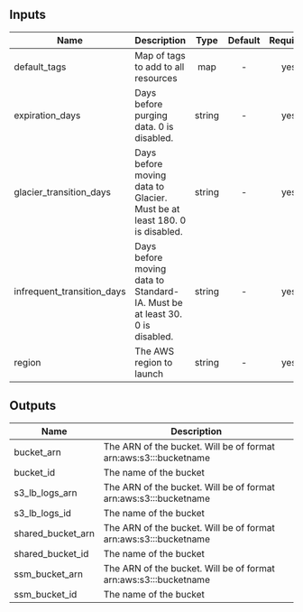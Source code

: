 ## Inputs

| Name | Description | Type | Default | Required |
|------|-------------|:----:|:-----:|:-----:|
| default_tags | Map of tags to add to all resources | map | - | yes |
| expiration_days | Days before purging data. 0 is disabled. | string | - | yes |
| glacier_transition_days | Days before moving data to Glacier. Must be at least 180. 0 is disabled. | string | - | yes |
| infrequent_transition_days | Days before moving data to Standard-IA. Must be at least 30. 0 is disabled. | string | - | yes |
| region | The AWS region to launch | string | - | yes |

## Outputs

| Name | Description |
|------|-------------|
| bucket_arn | The ARN of the bucket. Will be of format arn:aws:s3:::bucketname |
| bucket_id | The name of the bucket |
| s3_lb_logs_arn | The ARN of the bucket. Will be of format arn:aws:s3:::bucketname |
| s3_lb_logs_id | The name of the bucket |
| shared_bucket_arn | The ARN of the bucket. Will be of format arn:aws:s3:::bucketname |
| shared_bucket_id | The name of the bucket |
| ssm_bucket_arn | The ARN of the bucket. Will be of format arn:aws:s3:::bucketname |
| ssm_bucket_id | The name of the bucket |
